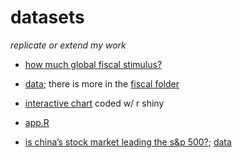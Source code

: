 # datasets

*replicate or extend my work*

- [how much global fiscal stimulus?](http://blogs.piie.com/realtime/?p=5426) 
 - [data](https://github.com/zilinskyjan/datasets/blob/master/fiscal/growht_gdp_public_spending.csv); there is more in the [fiscal folder](https://github.com/zilinskyjan/datasets/tree/master/fiscal)
 - [interactive chart](http://janzilinsky.com/the-global-fiscal-stance/) coded w/ r shiny
 - [app.R](http://janzilinsky.com/r-shiny-app-chart-tutorial-subsamples/)

- [is china’s stock market leading the s&p 500?](http://blogs.piie.com/china/?p=4611); [data](https://github.com/zilinskyjan/datasets/blob/master/china/shanghai_sp_correlation.csv)


